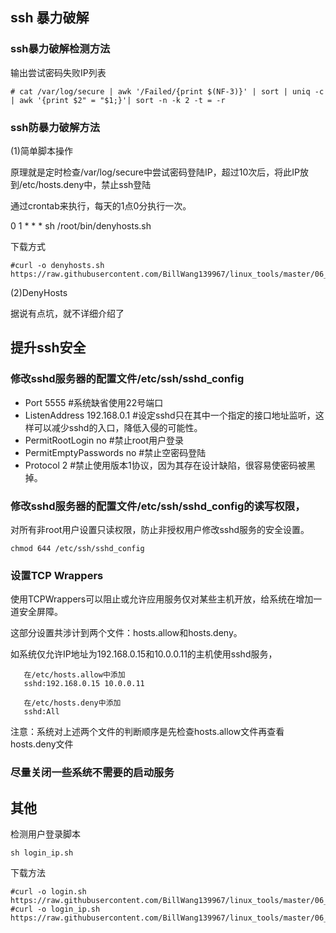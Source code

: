 
## ssh 暴力破解

### ssh暴力破解检测方法

输出尝试密码失败IP列表
```
# cat /var/log/secure | awk '/Failed/{print $(NF-3)}' | sort | uniq -c | awk '{print $2" = "$1;}'| sort -n -k 2 -t = -r
```

### ssh防暴力破解方法

(1)简单脚本操作

原理就是定时检查/var/log/secure中尝试密码登陆IP，超过10次后，将此IP放到/etc/hosts.deny中，禁止ssh登陆

通过crontab来执行，每天的1点0分执行一次。

0 1 * * * sh /root/bin/denyhosts.sh

下载方式
```
#curl -o denyhosts.sh https://raw.githubusercontent.com/BillWang139967/linux_tools/master/06_denyhosts/denyhosts.sh
```

(2)DenyHosts

据说有点坑，就不详细介绍了

## 提升ssh安全

### 修改sshd服务器的配置文件/etc/ssh/sshd_config

* Port 5555  #系统缺省使用22号端口
* ListenAddress 192.168.0.1 #设定sshd只在其中一个指定的接口地址监听，这样可以减少sshd的入口，降低入侵的可能性。
* PermitRootLogin no #禁止root用户登录
* PermitEmptyPasswords no #禁止空密码登陆
* Protocol 2 #禁止使用版本1协议，因为其存在设计缺陷，很容易使密码被黑掉。

### 修改sshd服务器的配置文件/etc/ssh/sshd_config的读写权限，

对所有非root用户设置只读权限，防止非授权用户修改sshd服务的安全设置。
```
chmod 644 /etc/ssh/sshd_config
```
### 设置TCP Wrappers

使用TCPWrappers可以阻止或允许应用服务仅对某些主机开放，给系统在增加一道安全屏障。

这部分设置共涉计到两个文件：hosts.allow和hosts.deny。
   
如系统仅允许IP地址为192.168.0.15和10.0.0.11的主机使用sshd服务，
```
   在/etc/hosts.allow中添加
   sshd:192.168.0.15 10.0.0.11

   在/etc/hosts.deny中添加
   sshd:All
```
注意：系统对上述两个文件的判断顺序是先检查hosts.allow文件再查看hosts.deny文件

### 尽量关闭一些系统不需要的启动服务

## 其他

检测用户登录脚本
```
sh login_ip.sh
```
下载方法
```
#curl -o login.sh https://raw.githubusercontent.com/BillWang139967/linux_tools/master/06_denyhosts/login.sh
#curl -o login_ip.sh https://raw.githubusercontent.com/BillWang139967/linux_tools/master/06_denyhosts/login_ip.sh
```
